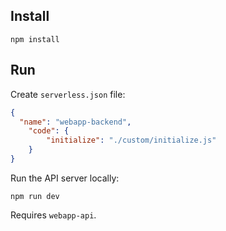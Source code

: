 ## Install

```
npm install
```

## Run

Create `serverless.json` file:

```json
{
  "name": "webapp-backend",
	"code": {
		"initialize": "./custom/initialize.js"
	}
}
```

Run the API server locally:

```
npm run dev
```

Requires `webapp-api`.